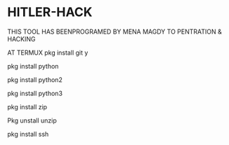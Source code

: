 # HITLER-HACK
THIS TOOL HAS BEENPROGRAMED BY MENA MAGDY TO PENTRATION & HACKING

AT TERMUX 
pkg install git y

pkg install python 

pkg install python2 

pkg install python3 

pkg install zip

Pkg unstall unzip 

pkg install ssh 



